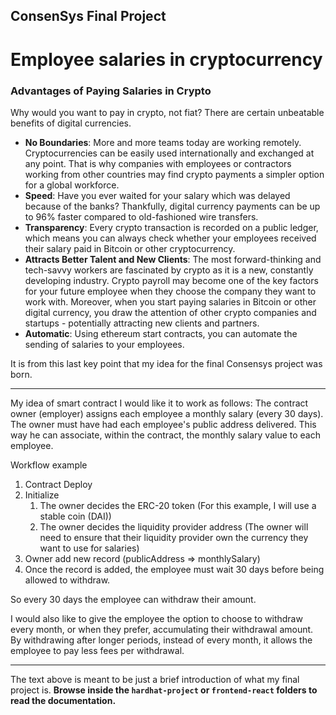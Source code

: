 ## ConsenSys Final Project

# Employee salaries in cryptocurrency

### Advantages of Paying Salaries in Crypto
Why would you want to pay in crypto, not fiat? There are certain unbeatable benefits of digital currencies.

- **No Boundaries**: More and more teams today are working remotely. Cryptocurrencies can be easily used internationally and exchanged at any point. That is why companies with employees or contractors working from other countries may find crypto payments a simpler option for a global workforce.
- **Speed**: Have you ever waited for your salary which was delayed because of the banks? Thankfully, digital currency payments can be up to 96% faster compared to old-fashioned wire transfers.
- **Transparency**: Every crypto transaction is recorded on a public ledger, which means you can always check whether your employees received their salary paid in Bitcoin or other cryptocurrency.
- **Attracts Better Talent and New Clients**: The most forward-thinking and tech-savvy workers are fascinated by crypto as it is a new, constantly developing industry. Crypto payroll may become one of the key factors for your future employee when they choose the company they want to work with. Moreover, when you start paying salaries in Bitcoin or other digital currency, you draw the attention of other crypto companies and startups - potentially attracting new clients and partners.
- **Automatic**: Using ethereum start contracts, you can automate the sending of salaries to your employees.

It is from this last key point that my idea for the final Consensys project was born.

---
My idea of smart contract I would like it to work as follows:
The contract owner (employer) assigns each employee a monthly salary (every 30 days). The owner must have had each employee's public address delivered. This way he can associate, within the contract, the monthly salary value to each employee.

Workflow example

1. Contract Deploy
2. Initialize
   1. The owner decides the ERC-20 token (For this example, I will use a stable coin (DAI)) 
   2. The owner decides the liquidity provider address (The owner will need to ensure that their liquidity provider own the currency they want to use for salaries)
3. Owner add new record (publicAddress => monthlySalary)
4. Once the record is added, the employee must wait 30 days before being allowed to withdraw.
 

So every 30 days the employee can withdraw their amount.

I would also like to give the employee the option to choose to withdraw every month, or when they prefer, accumulating their withdrawal amount.
By withdrawing after longer periods, instead of every month, it allows the employee to pay less fees per withdrawal.

---
The text above is meant to be just a brief introduction of what my final project is.
**Browse inside the `hardhat-project` or `frontend-react` folders to read the documentation.**
